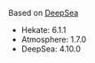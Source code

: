 Based on [DeepSea](https://github.com/Team-Neptune/DeepSea)

* Hekate: 6.1.1
* Atmosphere: 1.7.0
* DeepSea: 4.10.0